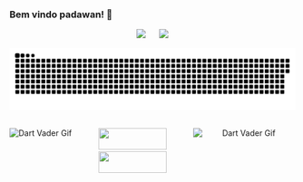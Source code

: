 ### Bem vindo padawan! 👋

<div align="center">
  <img height="180em" style="margin:0 10px" src="https://github-readme-stats.vercel.app/api?username=vbruno96&show_icons=true&theme=midnight-purple&include_all_commits=true&count_private=true"/>
  <img height="180em" style="margin:0 10px" src="https://github-readme-stats.vercel.app/api/top-langs/?username=vbruno96&layout=compact&langs_count=10&theme=midnight-purple"/>
  
</div>

<div align="center">

![Snake animation](https://github.com/vbruno96/vbruno96/blob/output/github-contribution-grid-snake.svg)

</div>

##

<div align="center">
  <img align="left" alt="Dart Vader Gif" height="180em" src="https://cdn.discordapp.com/attachments/408362102785310721/900108304456486942/dartvader.gif">

  <img align="right" alt="Dart Vader Gif" width="180em" height="180em" src="https://cdn.discordapp.com/attachments/408362102785310721/900111639997730816/stark.gif">
</div>



  <div align="center">
    <a href="https://www.linkedin.com/in/bruno-vinicius96/"><img src="https://img.shields.io/badge/LinkedIn-0077B5?style=for-the-badge&logo=linkedin&logoColor=white" width="120em" height="38em">
    </a>
    <a href="mailto:vbruno96@gmail.com"><img src="https://img.shields.io/badge/Gmail-D14836?style=for-the-badge&logo=gmail&logoColor=white" width="120em" height="38em">
    </a>
  </div>




